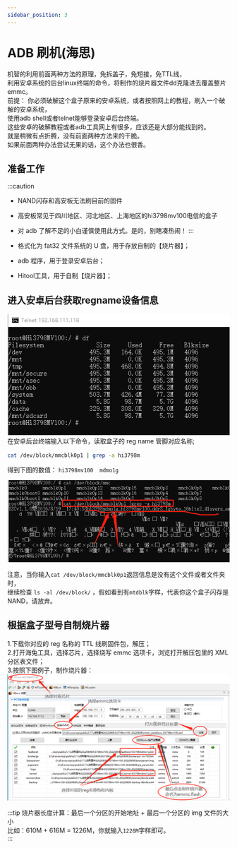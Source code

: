 ```yaml
---
sidebar_position: 3
---
```


# ADB 刷机(海思)

机智的利用前面两种方法的原理，免拆盖子，免短接，免TTL线，  
利用安卓系统的后台linux终端的命令，将制作的烧片器文件dd克隆进去覆盖整片emmc。  
前提：
你必须破解这个盒子原来的安卓系统，或者按照网上的教程，刷入一个破解的安卓系统，  
使用adb shell或者telnet能够登录安卓后台终端。  
这些安卓的破解教程或者adb工具网上有很多，应该还是大部分能找到的。  
就是稍微有点折腾，没有前面两种方法来的干脆。  
如果前面两种办法尝试无果的话，这个办法也很香。  


## 准备工作

:::caution

- NAND闪存和高安板无法刷目前的固件
- 高安板常见于四川地区、河北地区、上海地区的hi3798mv100电信的盒子
- 对 adb 了解不足的小白谨慎使用此方式。是的，别瞎凑热闹！
:::

- 格式化为 fat32 文件系统的 U 盘，用于存放自制的【烧片器】；
- adb 程序，用于登录安卓后台；
- Hitool工具，用于自制【烧片器】；

## 进入安卓后台获取regname设备信息

![pic](pic/telnetinst.png)  
在安卓后台终端输入以下命令，读取盒子的 reg name 管脚对应名称;
```bash
cat /dev/block/mmcblk0p1 | grep -a hi3798m
```

得到下图的数值： ```hi3798mv100  mdmo1g```  

![pic](pic/grepreg.png)  

注意，当你输入```cat /dev/block/mmcblk0p1```返回信息是没有这个文件或者文件夹时，  
继续检查 ```ls -al /dev/block/``` ，假如看到有```mtdblk```字样，代表你这个盒子闪存是 NAND，请放弃。  

## 根据盒子型号自制烧片器

1.下载你对应的 reg 名称的 TTL 线刷固件包，解压；  
2.打开海兔工具，选择芯片，选择烧写 emmc 选项卡，浏览打开解压包里的 XML 分区表文件；  
3.按照下图例子，制作烧片器：  
![pic](pic/hitool-mkflash.png)  

:::tip
烧片器长度计算：最后一个分区的开始地址 + 最后一个分区的 img 文件的大小  
比如：610M + 616M = 1226M，你就输入```1226M```字样即可。  
:::

